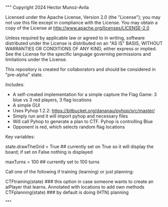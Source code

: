 """
Copyright 2024 Hector Munoz-Avila

Licensed under the Apache License, Version 2.0 (the "License"); you may not use this file except in compliance with the License. You may obtain a copy of the License at http://www.apache.org/licenses/LICENSE-2.0

Unless required by applicable law or agreed to in writing, software distributed under the License is distributed on an "AS IS" BASIS, WITHOUT WARRANTIES OR CONDITIONS OF ANY KIND, either express or implied. See the License for the specific language governing permissions and limitations under the License.

This repository is created for  collaborators and should be considered in "pre-alpha" state.

Includes:

- A self-created implementation for a simple capture the Flag Game: 3 blue vs 3 red players, 3 flag locations 
- A simple GUI
- Uses Pyhop 1.2.2: https://bitbucket.org/dananau/pyhop/src/master/
- Simply run and it will import pyhop and necessary files
- Will call Pyhop to generate a plan to CTF. Pyhop is controlling Blue
- Opponent is red, which selects random flag locations

Key variables:

state.drawTheGrid = True  ## currently set on True so it will display the board; if set on False nothing is displayed

maxTurns = 100            ## currently set to 100 turns


Call one of the following if training (learning) or just planning:

CTFtraining(state)  ### this option in case someone wants to create an aiPlayer that learns. Annotated with locations to add own methods
CTFplanning(state)      ### by default is doing (HTN) planning




"""
